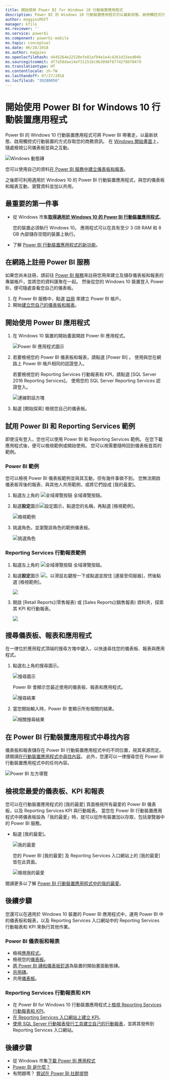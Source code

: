```yaml
---
title: 開始使用 Power BI for Windows 10 行動裝置應用程式
description: Power BI 的 Windows 10 行動裝置應用程式可以最新狀態、啟用觸控式行動裝置的方式存取您的商務資訊。
author: maggiesMSFT
manager: kfile
ms.reviewer: ''
ms.service: powerbi
ms.component: powerbi-mobile
ms.topic: conceptual
ms.date: 06/28/2018
ms.author: maggies
ms.openlocfilehash: d445264e22520efe81af94e1e4c4261d15eed04b
ms.sourcegitcommit: df7a58dae14ef311516c9b3098f87742786f0479
ms.translationtype: HT
ms.contentlocale: zh-TW
ms.lasthandoff: 07/27/2018
ms.locfileid: "39280056"
---
```

# <a name="get-started-with-the-power-bi-mobile-app-for-windows-10"></a>開始使用 Power BI for Windows 10 行動裝置應用程式
Power BI 的 Windows 10 行動裝置應用程式可將 Power BI 帶著走，以最新狀態、啟用觸控式行動裝置的方式存取您的商務資訊。 在 [Windows 開始畫面](mobile-pin-dashboard-start-screen-windows-10-phone-app.md)上，隨處檢視公司儀表板並與之互動。

![Windows 動態磚](media/mobile-windows-10-phone-app-get-started/pbi_win10_livetile.gif)

您可以使用自己的資料[在 Power BI 服務中建立儀表板和報表](service-get-started.md)。 

之後即可利用適用於 Windows 10 的 Power BI 行動裝置應用程式，與您的儀表板和報表互動、瀏覽資料並加以共用。

## <a name="first-things-first"></a>最重要的第一件事
* 從 Windows 市集[**取得適用於 Windows 10 的 Power BI 行動裝置應用程式**](http://go.microsoft.com/fwlink/?LinkID=526478)。
  
  您的裝置必須執行 Windows 10。 應用程式可以在具有至少 3 GB RAM 和 8 GB 內部儲存空間的裝置上執行。
   
* 了解 [Power BI 行動裝置應用程式的新功能](mobile-whats-new-in-the-mobile-apps.md)。

## <a name="sign-up-for-the-power-bi-service-on-the-web"></a>在網路上註冊 Power BI 服務
如果您尚未註冊，請前往 [Power BI 服務](http://powerbi.com/)來註冊您用來建立及儲存儀表板和報表的專屬帳戶，並將您的資料匯聚在一起。 然後從您的 Windows 10 裝置登入 Power BI，便可隨處查看您自己的儀表板。

1. 在 Power BI 服務中，點選 [註冊](http://go.microsoft.com/fwlink/?LinkID=513879) 來建立 Power BI 帳戶。
2. 開始[建立您自己的儀表板和報表](service-get-started.md)。

## <a name="get-started-with-the-power-bi-app"></a>開始使用 Power BI 應用程式
1. 在 Windows 10 裝置的開始畫面開啟 Power BI 應用程式。
   
   ![Power BI 應用程式圖示](media/mobile-windows-10-phone-app-get-started/pbi_win10ph_appiconsm.png)
2. 若要檢視您的 Power BI 儀表板和報表，請點選 [Power BI] 。 使用與您在網路上 Power BI 帳戶相同的認證登入。 
   
   若要檢視您的 Reporting Services 行動報表和 KPI，請點選 [SQL Server 2016 Reporting Services]。 使用您的 SQL Server Reporting Services 認證登入。
   
   ![連線對話方塊](media/mobile-windows-10-phone-app-get-started/power-bi-windows-10-connect.png)
3. 點選 [開始探索]   檢視您自己的儀表板。

## <a name="try-the-power-bi-and-reporting-services-samples"></a>試用 Power BI 和 Reporting Services 範例
即使沒有登入，您也可以使用 Power BI 和 Reporting Services 範例。 在您下載應用程式後，便可以檢視範例或開始使用。 您可以視需要隨時回到儀表板首頁的範例。

### <a name="power-bi-samples"></a>Power BI 範例
您可以檢視 Power BI 儀表板範例並與其互動，但有幾件事做不到。 您無法開啟儀表板背後的報表、與其他人共用範例，或將它們設成 [我的最愛]。

1. 點選左上角的 ![全域導覽按鈕](media/mobile-windows-10-phone-app-get-started/power-bi-windows-10-navigation-icon.png) 全域導覽按鈕。
2. 點選**設定**圖示![設定圖示](media/mobile-windows-10-phone-app-get-started/power-bi-win10-settings-icon.png)，點選您的名稱，再點選 [檢視範例]。
   
   ![檢視範例](media/mobile-windows-10-phone-app-get-started/power-bi-win10-view-samples.png)
3. 挑選角色，並瀏覽該角色的範例儀表板。  
   
   ![挑選角色](media/mobile-windows-10-phone-app-get-started/power-bi-win10-samples.png)

### <a name="reporting-services-mobile-report-samples"></a>Reporting Services 行動報表範例
1. 點選左上角的 ![全域導覽按鈕](media/mobile-windows-10-phone-app-get-started/power-bi-windows-10-navigation-icon.png) 全域導覽按鈕。
2. 點選**設定**圖示 ![](media/mobile-windows-10-phone-app-get-started/power-bi-win10-settings-icon.png)，以滑鼠右鍵按一下或點選並按住 [連接至伺服器]，然後點選 [檢視範例]。
   
   ![](media/mobile-windows-10-phone-app-get-started/power-bi-win10-connect-ssrs-samples.png)
3. 開啟 [Retail Reports]\(零售報表) 或 [Sales Reports]\(銷售報表) 資料夾，探索其 KPI 和行動報表。
   
   ![](media/mobile-windows-10-phone-app-get-started/power-bi-win10-ssrs-sample-kpis.png)

## <a name="search-for-dashboards-reports-and-apps"></a>搜尋儀表板、報表和應用程式
在一律位於應用程式頂端的搜尋方塊中鍵入，以快速尋找您的儀表板、報表與應用程式。

1. 點選右上角的搜尋圖示。
   
   ![搜尋圖示](media/mobile-windows-10-phone-app-get-started/pbi_win10ph_searchbarbrdr.png)
   
   Power BI 會顯示您最近使用的儀表板、報表和應用程式。
   
   ![搜尋結果](media/mobile-windows-10-phone-app-get-started/pbi_win10_searchrecent.png)
2. 當您開始輸入時，Power BI 會顯示所有相關的結果。
   
   ![相關搜尋結果](media/mobile-windows-10-phone-app-get-started/pbi_win10_search_m.png)

## <a name="find-your-content-in-the-power-bi-mobile-apps"></a>在 Power BI 行動裝置應用程式中尋找內容
儀表板和報表儲存在 Power BI 行動裝置應用程式中的不同位置，視其來源而定。 請閱讀[在行動裝置應用程式中尋找內容](mobile-apps-quickstart-view-dashboard-report.md)。 此外，您還可以一律搜尋您在 Power BI 行動裝置應用程式中的任何內容。 

![Power BI 左方導覽](media/mobile-windows-10-phone-app-get-started/power-bi-win10-left-nav.png)

## <a name="view-your-favorite-dashboards-kpis-and-reports"></a>檢視您最愛的儀表板、KPI 和報表
您可以在行動裝置應用程式的 [我的最愛] 頁面檢視所有最愛的 Power BI 儀表板，以及 Reporting Services KPI 與行動報表。 當您在 Power BI 行動裝置應用程式中將儀表板設為「我的最愛」時，就可以從所有裝置加以存取，包括瀏覽器中的 Power BI 服務。 

* 點選 [我的最愛]。
  
   ![我的最愛](media/mobile-windows-10-phone-app-get-started/power-bi-win10-favorite-menu.png)
  
   您的 Power BI [我的最愛] 及 Reporting Services 入口網站上的 [我的最愛] 皆在此頁面。
  
   ![檢視我的最愛](media/mobile-windows-10-phone-app-get-started/power-bi-win10-favorites.png)

閱讀更多以了解 [Power BI 行動裝置應用程式中的我的最愛](mobile-apps-favorites.md)。

## <a name="next-steps"></a>後續步驟
您還可以在適用於 Windows 10 裝置的 Power BI 應用程式中，運用 Power BI 中的儀表板和報表，以及 Reporting Services 入口網站中的 Reporting Services 行動報表和 KPI 來執行其他作業。

### <a name="power-bi-dashboards-and-reports"></a>Power BI 儀表板和報表
* 檢視[應用程式](service-install-use-apps.md)。
* 檢視您的[儀表板](mobile-apps-view-dashboard.md)。
* [將 Power BI 磚和儀表板釘選](mobile-pin-dashboard-start-screen-windows-10-phone-app.md)為裝置的開始畫面動態磚。
* [共用磚](mobile-windows-10-phone-app-get-started.md)。
* 共用[儀表板](mobile-share-dashboard-from-the-mobile-apps.md)。

### <a name="reporting-services-mobile-reports-and-kpis"></a>Reporting Services 行動報表和 KPI
* 在 Power BI for Windows 10 行動裝置應用程式上[檢視 Reporting Services 行動報表和 KPI](mobile-app-windows-10-ssrs-kpis-mobile-reports.md)。
* [在 Reporting Services 入口網站上建立 KPI](https://msdn.microsoft.com/library/mt683632.aspx)。
* [使用 SQL Server 行動報表發行工具建立自己的行動報表](https://msdn.microsoft.com/library/mt652547.aspx)，並將其發佈到 Reporting Services 入口網站。

## <a name="next-steps"></a>後續步驟
* 從 Windows 市集[下載 Power BI 應用程式](http://go.microsoft.com/fwlink/?LinkID=526478)  
* [Power BI 是什麼？](power-bi-overview.md)
* 有問題嗎？ [嘗試在 Power BI 社群提問](http://community.powerbi.com/)

